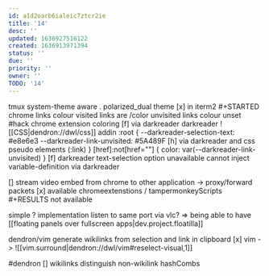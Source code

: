 ```yaml
---
id: a1d2oarb6ialeic7ztcr2ie
title: '14'
desc: ''
updated: 1636927516122
created: 1636913971394
status: ''
due: ''
priority: ''
owner: ''
TODO: '14'
---
```



tmux system-theme aware
. polarized_dual theme
    [x] in iterm2
#+STARTED
chrome links colour
  visited links are /color
  unvisited links colour unset
  #hack
  chrome extension coloring
  [f] via darkreader
  darkreader ![[CSS|dendron://dwl/css]] addin
  :root {
    --darkreader-selection-text: #e8e6e3
    --darkreader-link-unvisited: #5A489F
  [h] via darkreader and css pseudo elements (:link)
}
[href]:not[href=""] {
            color: var(--darkreader-link-unvisited)
}
[f] darkreader text-selection option unavailable
  cannot inject variable-definition via darkreader

[] stream video embed from chrome to other application
-> proxy/forward packets
  [x] available chromeextenstions / tampermonkeyScripts
  #+RESULTS
  not available

simple ? implementation
  listen to same port via vlc?
=> being able to have [[floating panels over fullscreen apps|dev.project.floatilla]]

dendron/vim generate wikilinks from selection and link in clipboard
  [x] vim -> ![[vim.surround|dendron://dwl/vim#reselect-visual,1]]

#dendron
[] wikilinks distinguish non-wikilink hashCombs
